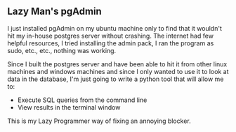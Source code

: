 ## Lazy Man's pgAdmin
I just installed pgAdmin on my ubuntu machine only to find that it wouldn't hit my in-house postgres server without crashing. The internet had few helpful resources, I tried installing the admin pack, I ran the program as sudo, etc., etc., nothing was working.

Since I built the postgres server and have been able to hit it from other linux machines and windows machines and since I only wanted to use it to look at data in the database, I'm just going to write a python tool that will allow me to:

* Execute SQL queries from the command line
* View results in the terminal window

This is my Lazy Programmer way of fixing an annoying blocker.
